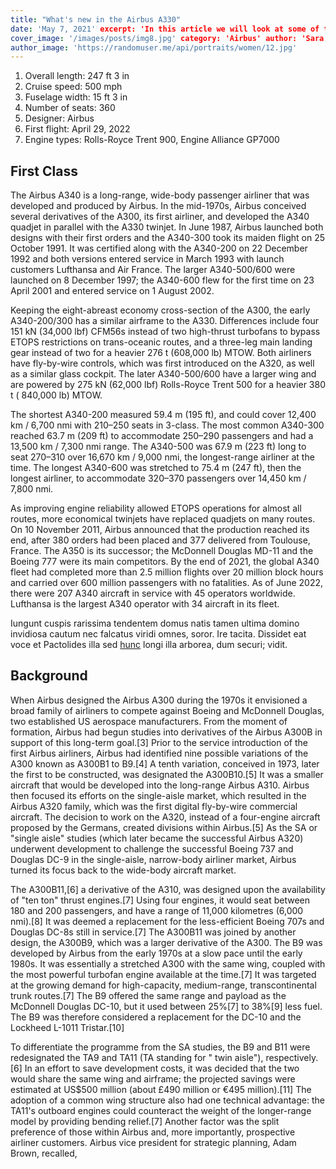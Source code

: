```yaml
---
title: "What's new in the Airbus A330"
date: 'May 7, 2021' excerpt: 'In this article we will look at some of the new features offered in the Airbus A340'
cover_image: '/images/posts/img8.jpg' category: 'Airbus' author: 'Sara Johnson'
author_image: 'https://randomuser.me/api/portraits/women/12.jpg'
---
```


1. Overall length:    247 ft 3 in
2. Cruise speed: 500 mph
3. Fuselage width:    15 ft 3 in
4. Number of seats: 360
5. Designer: Airbus
6. First flight: April 29, 2022
7. Engine types: Rolls-Royce Trent 900, Engine Alliance GP7000

## First Class

The Airbus A340 is a long-range, wide-body passenger airliner that was developed and produced by Airbus. In the
mid-1970s, Airbus conceived several derivatives of the A300, its first airliner, and developed the A340 quadjet in
parallel with the A330 twinjet. In June 1987, Airbus launched both designs with their first orders and the A340-300 took
its maiden flight on 25 October 1991. It was certified along with the A340-200 on 22 December 1992 and both versions
entered service in March 1993 with launch customers Lufthansa and Air France. The larger A340-500/600 were launched on 8
December 1997; the A340-600 flew for the first time on 23 April 2001 and entered service on 1 August 2002.

Keeping the eight-abreast economy cross-section of the A300, the early A340-200/300 has a similar airframe to the A330.
Differences include four 151 kN (34,000 lbf) CFM56s instead of two high-thrust turbofans to bypass ETOPS restrictions on
trans-oceanic routes, and a three-leg main landing gear instead of two for a heavier 276 t (608,000 lb) MTOW. Both
airliners have fly-by-wire controls, which was first introduced on the A320, as well as a similar glass cockpit. The
later A340-500/600 have a larger wing and are powered by 275 kN (62,000 lbf) Rolls-Royce Trent 500 for a heavier 380 t (
840,000 lb) MTOW.

The shortest A340-200 measured 59.4 m (195 ft), and could cover 12,400 km / 6,700 nmi with 210–250 seats in 3-class. The
most common A340-300 reached 63.7 m (209 ft) to accommodate 250–290 passengers and had a 13,500 km / 7,300 nmi range.
The A340-500 was 67.9 m (223 ft) long to seat 270–310 over 16,670 km / 9,000 nmi, the longest-range airliner at the
time. The longest A340-600 was stretched to 75.4 m (247 ft), then the longest airliner, to accommodate 320–370
passengers over 14,450 km / 7,800 nmi.

As improving engine reliability allowed ETOPS operations for almost all routes, more economical twinjets have replaced
quadjets on many routes. On 10 November 2011, Airbus announced that the production reached its end, after 380 orders had
been placed and 377 delivered from Toulouse, France. The A350 is its successor; the McDonnell Douglas MD-11 and the
Boeing 777 were its main competitors. By the end of 2021, the global A340 fleet had completed more than 2.5 million
flights over 20 million block hours and carried over 600 million passengers with no fatalities. As of June 2022, there
were 207 A340 aircraft in service with 45 operators worldwide. Lufthansa is the largest A340 operator with 34 aircraft
in its fleet.

Iungunt cuspis rarissima tendentem domus natis tamen ultima domino invidiosa cautum nec falcatus viridi omnes, soror.
Ire tacita. Dissidet eat voce et Pactolides illa sed [hunc](http://passim.com/) longi illa arborea, dum securi; vidit.

## Background

When Airbus designed the Airbus A300 during the 1970s it envisioned a broad family of airliners to compete against
Boeing and McDonnell Douglas, two established US aerospace manufacturers. From the moment of formation, Airbus had begun
studies into derivatives of the Airbus A300B in support of this long-term goal.[3] Prior to the service introduction of
the first Airbus airliners, Airbus had identified nine possible variations of the A300 known as A300B1 to B9.[4] A tenth
variation, conceived in 1973, later the first to be constructed, was designated the A300B10.[5] It was a smaller
aircraft that would be developed into the long-range Airbus A310. Airbus then focused its efforts on the single-aisle
market, which resulted in the Airbus A320 family, which was the first digital fly-by-wire commercial aircraft. The
decision to work on the A320, instead of a four-engine aircraft proposed by the Germans, created divisions within
Airbus.[5] As the SA or "single aisle" studies (which later became the successful Airbus A320) underwent development to
challenge the successful Boeing 737 and Douglas DC-9 in the single-aisle, narrow-body airliner market, Airbus turned its
focus back to the wide-body aircraft market.

The A300B11,[6] a derivative of the A310, was designed upon the availability of "ten ton" thrust engines.[7] Using four
engines, it would seat between 180 and 200 passengers, and have a range of 11,000 kilometres (6,000 nmi).[8] It was
deemed a replacement for the less-efficient Boeing 707s and Douglas DC-8s still in service.[7] The A300B11 was joined by
another design, the A300B9, which was a larger derivative of the A300. The B9 was developed by Airbus from the early
1970s at a slow pace until the early 1980s. It was essentially a stretched A300 with the same wing, coupled with the
most powerful turbofan engine available at the time.[7] It was targeted at the growing demand for high-capacity,
medium-range, transcontinental trunk routes.[7] The B9 offered the same range and payload as the McDonnell Douglas
DC-10, but it used between 25%[7] to 38%[9] less fuel. The B9 was therefore considered a replacement for the DC-10 and
the Lockheed L-1011 Tristar.[10]

To differentiate the programme from the SA studies, the B9 and B11 were redesignated the TA9 and TA11 (TA standing for "
twin aisle"), respectively.[6] In an effort to save development costs, it was decided that the two would share the same
wing and airframe; the projected savings were estimated at US$500 million (about £490 million or €495 million).[11] The
adoption of a common wing structure also had one technical advantage: the TA11's outboard engines could counteract the
weight of the longer-range model by providing bending relief.[7] Another factor was the split preference of those within
Airbus and, more importantly, prospective airliner customers. Airbus vice president for strategic planning, Adam Brown,
recalled,
